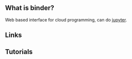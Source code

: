 ## What is binder?
Web based interface for cloud programming, can do [jupyter][1].

## Links

## Tutorials

<!-- Embedded links -->
[1]: https://github.com/nchristie/tech_notes/blob/master/j/jupyter.md
